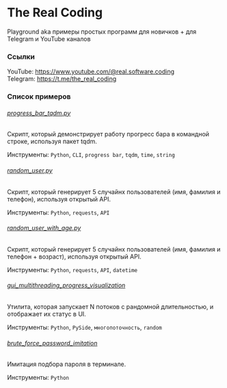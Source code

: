 # The Real Coding
Playground aka примеры простых программ для новичков + для Telegram и YouTube каналов

### Ссылки

YouTube: https://www.youtube.com/@real.software.coding  
Telegram: https://t.me/the_real_coding

### Список примеров

###### [progress_bar_tqdm.py](./python/progress_bar_tqdm.py) 
Скрипт, который демонстрирует работу прогресс бара в командной строке, используя пакет tqdm.

Инструменты: ```Python```, ```CLI```, ```progress bar```, ```tqdm```, ```time```, ```string```

###### [random_user.py](./python/random_user.py) 
Скрипт, который генерирует 5 случайнх пользователей (имя, фамилия и телефон), используя открытый API.

Инструменты: ```Python```, ```requests```, ```API```

###### [random_user_with_age.py](./python/random_user_with_age.py) 
Скрипт, который генерирует 5 случайнх пользователей (имя, фамилия и телефон + возраст), используя открытый API.

Инструменты: ```Python```, ```requests```, ```API```, ```datetime```

###### [gui_multithreading_progress_visualization](./python/gui_multithreading_progress_visualization)
Утилита, которая запускает N потоков с рандомной длительностью, и отображает их статус в UI.

Инструменты: ```Python```, ```PySide```, ```многопоточность```, ```random```

###### [brute_force_password_imitation](./python/brute_force_password_imitation.py)
Имитация подбора пароля в терминале.

Инструменты: ```Python```
